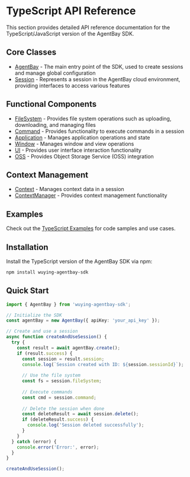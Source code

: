# TypeScript API Reference

This section provides detailed API reference documentation for the TypeScript/JavaScript version of the AgentBay SDK.

## Core Classes

- [AgentBay](agentbay.md) - The main entry point of the SDK, used to create sessions and manage global configuration
- [Session](session.md) - Represents a session in the AgentBay cloud environment, providing interfaces to access various features

## Functional Components

- [FileSystem](filesystem.md) - Provides file system operations such as uploading, downloading, and managing files
- [Command](command.md) - Provides functionality to execute commands in a session
- [Application](application.md) - Manages application operations and state
- [Window](window.md) - Manages window and view operations
- [UI](ui.md) - Provides user interface interaction functionality
- [OSS](oss.md) - Provides Object Storage Service (OSS) integration

## Context Management

- [Context](context.md) - Manages context data in a session
- [ContextManager](context-manager.md) - Provides context management functionality

## Examples

Check out the [TypeScript Examples](../../examples/typescript/) for code samples and use cases.

## Installation

Install the TypeScript version of the AgentBay SDK via npm:

```bash
npm install wuying-agentbay-sdk
```

## Quick Start

```typescript
import { AgentBay } from 'wuying-agentbay-sdk';

// Initialize the SDK
const agentBay = new AgentBay({ apiKey: 'your_api_key' });

// Create and use a session
async function createAndUseSession() {
  try {
    const result = await agentBay.create();
    if (result.success) {
      const session = result.session;
      console.log(`Session created with ID: ${session.sessionId}`);
      
      // Use the file system
      const fs = session.fileSystem;
      
      // Execute commands
      const cmd = session.command;
      
      // Delete the session when done
      const deleteResult = await session.delete();
      if (deleteResult.success) {
        console.log('Session deleted successfully');
      }
    }
  } catch (error) {
    console.error('Error:', error);
  }
}

createAndUseSession();
``` 